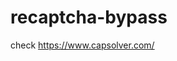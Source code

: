 # recaptcha-bypass
check https://www.capsolver.com/ 



















                                                        